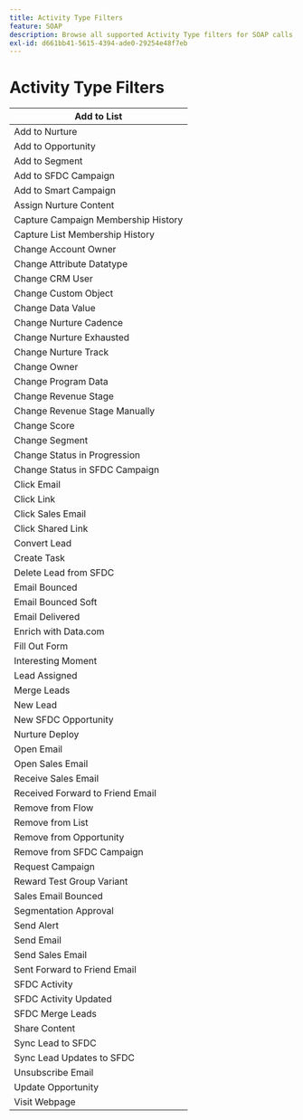 ```yaml
---
title: Activity Type Filters
feature: SOAP
description: Browse all supported Activity Type filters for SOAP calls, from email clicks and form fills to SFDC campaign changes and opportunity updates.
exl-id: d661bb41-5615-4394-ade0-29254e48f7eb
---
```

# Activity Type Filters

| Add to List                         |
|-------------------------------------|
| Add to Nurture                      |
| Add to Opportunity                  |
| Add to Segment                      |
| Add to SFDC Campaign                |
| Add to Smart Campaign               |
| Assign Nurture Content              |
| Capture Campaign Membership History |
| Capture List Membership History     |
| Change Account Owner                |
| Change Attribute Datatype           |
| Change CRM User                     |
| Change Custom Object                |
| Change Data Value                   |
| Change Nurture Cadence              |
| Change Nurture Exhausted            |
| Change Nurture Track                |
| Change Owner                        |
| Change Program Data                 |
| Change Revenue Stage                |
| Change Revenue Stage Manually       |
| Change Score                        |
| Change Segment                      |
| Change Status in Progression        |
| Change Status in SFDC Campaign      |
| Click Email                         |
| Click Link                          |
| Click Sales Email                   |
| Click Shared Link                   |
| Convert Lead                        |
| Create Task                         |
| Delete Lead from SFDC               |
| Email Bounced                       |
| Email Bounced Soft                  |
| Email Delivered                     |
| Enrich with Data.com                |
| Fill Out Form                       |
| Interesting Moment                  |
| Lead Assigned                       |
| Merge Leads                         |
| New Lead                            |
| New SFDC Opportunity                |
| Nurture Deploy                      |
| Open Email                          |
| Open Sales Email                    |
| Receive Sales Email                 |
| Received Forward to Friend Email    |
| Remove from Flow                    |
| Remove from List                    |
| Remove from Opportunity             |
| Remove from SFDC Campaign           |
| Request Campaign                    |
| Reward Test Group Variant           |
| Sales Email Bounced                 |
| Segmentation Approval               |
| Send Alert                          |
| Send Email                          |
| Send Sales Email                    |
| Sent Forward to Friend Email        |
| SFDC Activity                       |
| SFDC Activity Updated               |
| SFDC Merge Leads                    |
| Share Content                       |
| Sync Lead to SFDC                   |
| Sync Lead Updates to SFDC           |
| Unsubscribe Email                   |
| Update Opportunity                  |
| Visit Webpage                       |
